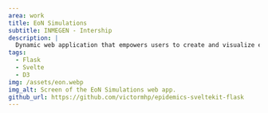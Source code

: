 ```yaml
---
area: work
title: EoN Simulations
subtitle: INMEGEN - Intership
description: |
  Dynamic web application that empowers users to create and visualize epidemic networks.
tags:
  - Flask
  - Svelte
  - D3
img: /assets/eon.webp
img_alt: Screen of the EoN Simulations web app.
github_url: https://github.com/victormhp/epidemics-sveltekit-flask
---
```

